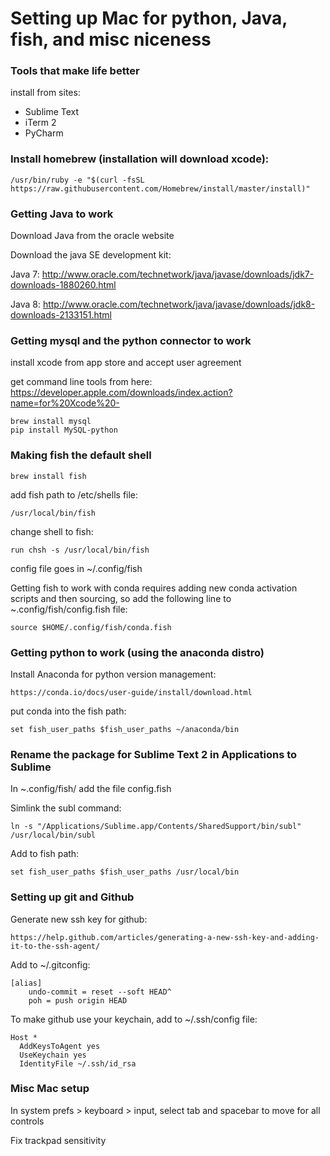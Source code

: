 # Setting up Mac for python, Java, fish, and misc niceness

### Tools that make life better
install from sites:
* Sublime Text
* iTerm 2
* PyCharm

### Install homebrew (installation will download xcode):

    /usr/bin/ruby -e "$(curl -fsSL https://raw.githubusercontent.com/Homebrew/install/master/install)"

### Getting Java to work
Download Java from the oracle website

Download the java SE development kit:

   Java 7:  http://www.oracle.com/technetwork/java/javase/downloads/jdk7-downloads-1880260.html
   
   Java 8:  http://www.oracle.com/technetwork/java/javase/downloads/jdk8-downloads-2133151.html

### Getting mysql and the python connector to work
install xcode from app store and accept user agreement

get command line tools from here: https://developer.apple.com/downloads/index.action?name=for%20Xcode%20-
   
    brew install mysql
    pip install MySQL-python

### Making fish the default shell

    brew install fish
    
add fish path to /etc/shells file:

    /usr/local/bin/fish

change shell to fish:

    run chsh -s /usr/local/bin/fish
    
config file goes in ~/.config/fish

Getting fish to work with conda requires adding new conda activation scripts and then sourcing, so add the following line to ~.config/fish/config.fish file:

    source $HOME/.config/fish/conda.fish
    
### Getting python to work (using the anaconda distro)

Install Anaconda for python version management:

    https://conda.io/docs/user-guide/install/download.html

put conda into the fish path:

    set fish_user_paths $fish_user_paths ~/anaconda/bin

### Rename the package for Sublime Text 2 in Applications to Sublime

In ~.config/fish/ add the file config.fish
    
Simlink the subl command:

    ln -s "/Applications/Sublime.app/Contents/SharedSupport/bin/subl" /usr/local/bin/subl

Add to fish path:

    set fish_user_paths $fish_user_paths /usr/local/bin

### Setting up git and Github

Generate new ssh key for github:

    https://help.github.com/articles/generating-a-new-ssh-key-and-adding-it-to-the-ssh-agent/

Add to ~/.gitconfig:

    [alias]
        undo-commit = reset --soft HEAD^
        poh = push origin HEAD

To make github use your keychain, add to ~/.ssh/config file:

    Host *
      AddKeysToAgent yes
      UseKeychain yes
      IdentityFile ~/.ssh/id_rsa

### Misc Mac setup

In system prefs > keyboard > input, select tab and spacebar to move for all controls

Fix trackpad sensitivity
